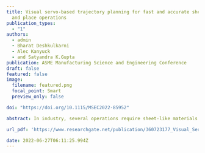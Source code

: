 ```yaml
---
title: Visual servo-based trajectory planning for fast and accurate sheet pick
  and place operations
publication_types:
  - "1"
authors:
  - admin
  - Bharat Deshkulkarni
  - Alec Kanyuck
  - and Satyandra K.Gupta
publication: ASME Manufacturing Science and Engineering Conference
draft: false
featured: false
image:
  filename: featured.png
  focal_point: Smart
  preview_only: false

doi: "https://doi.org/10.1115/MSEC2022-85952"

abstract: In industry, several operations require sheet-like materials to be transported from a loading station to the desired location. Such applications are prevalent in the aerospace and textile industry where composite prepreg sheets or fabrics are placed over a tool or fed to a machine. Using robots for sheet transport operations offers a flexible solution for such highly complex tasks. To create high-quality parts, sheets need to be accurately placed at the correct location. This paper presents automated trajectory planning and control algorithms for a robot to pick up sheets from the input station using suction grippers and, transport and place them over the tool surface. Machine vision is used at the pick location for estimating the sheet pose. Unfortunately, pick-up accuracy is not sufficiently high due to sheet movement during suction-based grasping and localization errors. We employ ideas inspired by visual servo techniques to accurately place the sheet on the tool. Our method uses an Eye-to-Hand camera configuration to align the desired image features with the reference markings on the tool. We introduce a sampling-based Jacobian estimation scheme that can reliably achieve the desired accuracy while minimizing the operation time. Experiments are performed to validate our methodology and compute the placement accuracy on an industrial tool.

url_pdf: 'https://www.researchgate.net/publication/360723177_Visual_Servo_Based_Trajectory_Planning_for_Fast_and_Accurate_Sheet_Pick_and_Place_Operations'

date: 2022-06-27T06:11:25.994Z
---
```


